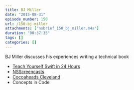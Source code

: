 ```yaml
---
title: BJ Miller
date: "2015-08-31"
episode_number: 150
url: /150-bj-miller
attachments: ["nsbrief_150_bj_miller.m4a"]
duration: "00:37:35"
tags: []
categories: []
---
```


BJ Miller discusses his experiences writing a technical book

<ul>

<li><a href="http://www.amazon.com/Swift-Hours-Sams-Teach-Yourself/dp/067233724X">Teach Yourself Swift in 24 Hours</a></li>

<li><a href="http://nsscreencasts.com">NSScreencasts</a></li>

<li><a href="http://www.meetup.com/Cleveland-CocoaHeads/">Cocoaheads Cleveland</a></li>

<li>Concepts in Code</li></ul>